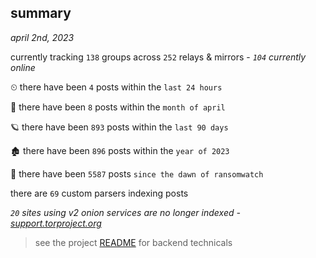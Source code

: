 
## summary
_april 2nd, 2023_

currently tracking `138` groups across `252` relays & mirrors - _`104` currently online_

⏲ there have been `4` posts within the `last 24 hours`

🦈 there have been `8` posts within the `month of april`

🪐 there have been `893` posts within the `last 90 days`

🏚 there have been `896` posts within the `year of 2023`

🦕 there have been `5587` posts `since the dawn of ransomwatch`

there are `69` custom parsers indexing posts

_`20` sites using v2 onion services are no longer indexed - [support.torproject.org](https://support.torproject.org/onionservices/v2-deprecation/)_

> see the project [README](https://github.com/joshhighet/ransomwatch#ransomwatch--) for backend technicals
